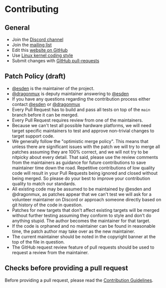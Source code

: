 # Contributing

## General

* Join the [Discord channel](https://discord.gg/P7FYThy)
* Join the [mailing list](http://sourceforge.net/p/blackmagicdebug/mailman/)
* Edit this [website on GitHub](https://github.com/blackmagic-debug/black-magic-org)
* Use [Linux kernel coding style](https://www.kernel.org/doc/html/latest/process/coding-style.html)
* Submit changes with [GitHub pull-requests](https://guides.github.com/introduction/flow/)

## Patch Policy (draft)

* [@esden](https://github.com/esden) is the maintainer of the project.
* [@dragonmux](https://github.com/dragonmux) is deputy maintainer answering to [@esden](https://github.com/esden)
* If you have any questions regarding the contribution process either contact [@esden](https://github.com/esden)
  or [@dragonmux](https://github.com/dragonmux)
* Every Pull Request has to build and pass all tests on top of the `main` branch before it can be merged.
* Every Pull Request requires review from one of the maintainers.
* Because we can't test all possible hardware platforms, we will need target specific maintainers to test and
  approve non-trivial changes to target support code.
* We generally follow the "optimistic merge policy". This means that unless there are significant issues with the
  patch we will try to merge all patches assuming they are 100% correct, and we will not try to be nitpicky about
  every detail. That said, please use the review comments from the maintainers as guidance for future contributions
  to save maintainer time down the road. Repetitive contributions of low quality code will result in your Pull
  Requests being ignored and closed without being merged. So please do your best to improve your contribution
  quality to match our standards.
* All existing code may be assumed to be maintained by @esden and @dragonmux, as patches appear that we can't test
  we will ask for a volunteer maintainer on Discord or approach someone directly based on git history of the code
  in question.
* Patches for new targets that don't affect existing targets will be merged without further testing assuming they
  conform to style and don't do anything stupid. The author becomes the maintainer for that target.
* If the code is orphaned and no maintainer can be found in reasonable time, the patch author may take over as
  the new maintainer.
* The current maintainer should be noted in the copyright banner at the top of the file in question.
* The GitHub request review feature of pull requests should be used to request a review from the maintainer.

## Checks before providing a pull request

Before providing a pull request, please read the [Contribution Guidelines](https://github.com/blackmagic-debug/blackmagic/blob/main/CONTRIBUTING.md).
